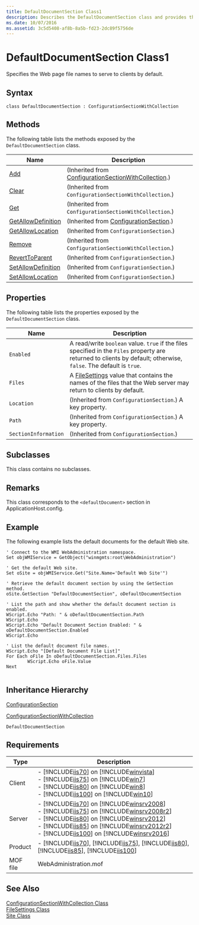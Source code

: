 ```yaml
---
title: DefaultDocumentSection Class1
description: Describes the DefaultDocumentSection class and provides the class' syntax, methods, properties, remarks, examples, inheritance hierarchy, and requirements.
ms.date: 10/07/2016
ms.assetid: 3c5d5408-af8b-8a5b-fd23-2dc89f5756de
---
```

# DefaultDocumentSection Class1
Specifies the Web page file names to serve to clients by default.  
  
## Syntax  
  
```vbs  
class DefaultDocumentSection : ConfigurationSectionWithCollection  
```  
  
## Methods  
 The following table lists the methods exposed by the `DefaultDocumentSection` class.  
  
|Name|Description|  
|----------|-----------------|  
|[Add](../wmi-provider/configurationsectionwithcollection-add-method.md)|(Inherited from [ConfigurationSectionWithCollection](../wmi-provider/configurationsectionwithcollection-class.md).)|  
|[Clear](../wmi-provider/configurationsectionwithcollection-clear-method.md)|(Inherited from `ConfigurationSectionWithCollection`.)|  
|[Get](../wmi-provider/configurationsectionwithcollection-get-method.md)|(Inherited from `ConfigurationSectionWithCollection`.)|  
|[GetAllowDefinition](../wmi-provider/configurationsection-getallowdefinition-method.md)|(Inherited from [ConfigurationSection](../wmi-provider/configurationsection-class.md).)|  
|[GetAllowLocation](../wmi-provider/configurationsection-getallowlocation-method.md)|(Inherited from `ConfigurationSection`.)|  
|[Remove](../wmi-provider/configurationsectionwithcollection-remove-method.md)|(Inherited from `ConfigurationSectionWithCollection`.)|  
|[RevertToParent](../wmi-provider/configurationsection-reverttoparent-method.md)|(Inherited from `ConfigurationSection`.)|  
|[SetAllowDefinition](../wmi-provider/configurationsection-setallowdefinition-method.md)|(Inherited from `ConfigurationSection`.)|  
|[SetAllowLocation](../wmi-provider/configurationsection-setallowlocation-method.md)|(Inherited from `ConfigurationSection`.)|  
  
## Properties  
 The following table lists the properties exposed by the `DefaultDocumentSection` class.  
  
|Name|Description|  
|----------|-----------------|  
|`Enabled`|A read/write `boolean` value. `true` if the files specified in the `Files` property are returned to clients by default; otherwise, `false`. The default is `true`.|  
|`Files`|A [FileSettings](../wmi-provider/filesettings-class.md) value that contains the names of the files that the Web server may return to clients by default.|  
|`Location`|(Inherited from `ConfigurationSection`.) A key property.|  
|`Path`|(Inherited from `ConfigurationSection`.) A key property.|  
|`SectionInformation`|(Inherited from `ConfigurationSection`.)|  
  
## Subclasses  
 This class contains no subclasses.  
  
## Remarks  
 This class corresponds to the `<defaultDocument>` section in ApplicationHost.config.  
  
## Example  
 The following example lists the default documents for the default Web site.  
  
```  
' Connect to the WMI WebAdministration namespace.  
Set objWMIService = GetObject("winmgmts:root\WebAdministration")  
  
' Get the default Web site.  
Set oSite = objWMIService.Get("Site.Name='Default Web Site'")  
  
' Retrieve the default document section by using the GetSection method.  
oSite.GetSection "DefaultDocumentSection", oDefaultDocumentSection  
  
' List the path and show whether the default document section is enabled.  
WScript.Echo "Path: " & oDefaultDocumentSection.Path  
WScript.Echo   
WScript.Echo "Default Document Section Enabled: " & oDefaultDocumentSection.Enabled  
WScript.Echo   
  
' List the default document file names.  
WScript.Echo "[Default Document File List]"  
For Each oFile In oDefaultDocumentSection.Files.Files  
        WScript.Echo oFile.Value  
Next  
  
```  
  
## Inheritance Hierarchy  
 [ConfigurationSection](../wmi-provider/configurationsection-class.md)  
  
 [ConfigurationSectionWithCollection](../wmi-provider/configurationsectionwithcollection-class.md)  
  
 `DefaultDocumentSection`  
  
## Requirements  
  
|Type|Description|  
|----------|-----------------|  
|Client|-   [!INCLUDE[iis70](../wmi-provider/includes/iis70-md.md)] on [!INCLUDE[winvista](../wmi-provider/includes/winvista-md.md)]<br />-   [!INCLUDE[iis75](../wmi-provider/includes/iis75-md.md)] on [!INCLUDE[win7](../wmi-provider/includes/win7-md.md)]<br />-   [!INCLUDE[iis80](../wmi-provider/includes/iis80-md.md)] on [!INCLUDE[win8](../wmi-provider/includes/win8-md.md)]<br />-   [!INCLUDE[iis100](../wmi-provider/includes/iis100-md.md)] on [!INCLUDE[win10](../wmi-provider/includes/win10-md.md)]|  
|Server|-   [!INCLUDE[iis70](../wmi-provider/includes/iis70-md.md)] on [!INCLUDE[winsrv2008](../wmi-provider/includes/winsrv2008-md.md)]<br />-   [!INCLUDE[iis75](../wmi-provider/includes/iis75-md.md)] on [!INCLUDE[winsrv2008r2](../wmi-provider/includes/winsrv2008r2-md.md)]<br />-   [!INCLUDE[iis80](../wmi-provider/includes/iis80-md.md)] on [!INCLUDE[winsrv2012](../wmi-provider/includes/winsrv2012-md.md)]<br />-   [!INCLUDE[iis85](../wmi-provider/includes/iis85-md.md)] on [!INCLUDE[winsrv2012r2](../wmi-provider/includes/winsrv2012r2-md.md)]<br />-   [!INCLUDE[iis100](../wmi-provider/includes/iis100-md.md)] on [!INCLUDE[winsrv2016](../wmi-provider/includes/winsrv2016-md.md)]|  
|Product|-   [!INCLUDE[iis70](../wmi-provider/includes/iis70-md.md)], [!INCLUDE[iis75](../wmi-provider/includes/iis75-md.md)], [!INCLUDE[iis80](../wmi-provider/includes/iis80-md.md)], [!INCLUDE[iis85](../wmi-provider/includes/iis85-md.md)], [!INCLUDE[iis100](../wmi-provider/includes/iis100-md.md)]|  
|MOF file|WebAdministration.mof|  
  
## See Also  
 [ConfigurationSectionWithCollection Class](../wmi-provider/configurationsectionwithcollection-class.md)   
 [FileSettings Class](../wmi-provider/filesettings-class.md)   
 [Site Class](../wmi-provider/site-class.md)
